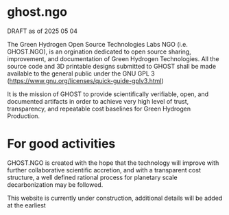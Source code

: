 # ghost.ngo

DRAFT as of 2025 05 04
  
The Green Hydrogen Open Source Technologies Labs NGO (i.e. GHOST.NGO), is an orgination dedicated to open source sharing, improvement, and documentation of Green Hydrogen Technologies.  All the source code and 3D printable designs submitted to GHOST shall be made available to the general public under the GNU GPL 3 (https://www.gnu.org/licenses/quick-guide-gplv3.html)

It is the mission of GHOST to provide scientifically verifiable, open, and documented artifacts in order to achieve very high level of trust, transparency, and repeatable cost baselines for Green Hydrogen Production.

# For good activities

GHOST.NGO is created with the hope that the technology will improve with further collaborative scientific accretion, and with a transparent cost structure, a well defined rational process for planetary scale decarbonization may be followed.

This website is currently under construction,  additional details will be added at the earliest
